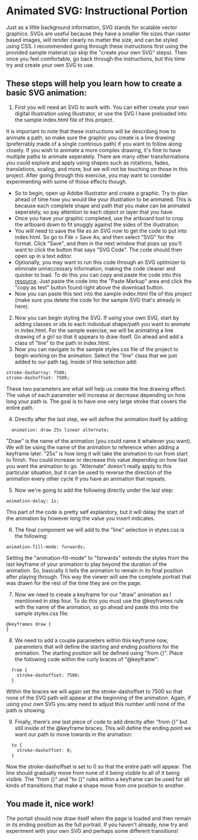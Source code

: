 # Animated SVG: Instructional Portion

Just as a little background information, SVG stands for scalable vector graphics. SVGs are useful because they have a smaller file sizes than raster based images, will render clearly no matter the size, and can be styled using CSS. I recommended going through these instructions first using the provided sample material (so skip the "create your own SVG" steps). Then once you feel comfortable, go back through the instructions, but this time try and create your own SVG to use.

## These steps will help you learn how to create a basic SVG animation:

1. First you will need an SVG to work with. You can either create your own digital illustration using Illustrator, or use the SVG I have preloaded into the sample index.html file of this project.

It is important to note that these instructions will be describing how to animate a path, so make sure the graphic you create is a line drawing (preferrably made of a single continous path) if you want to follow along closely. If you wish to animate a more complex drawing, it's fine to have multiple paths to animate seperately. There are many other transformations you could explore and apply using shapes such as rotations, fades, translations, scaling, and more, but we will not be touching on those in this project. After going through this exercise, you may want to consider experimenting with some of those effects though.
- So to begin, open up Adobe Illustrator and create a graphic. Try to plan ahead of time how you would like your illustration to be animated. This is because each complete shape and path that you make can be animated seperately, so pay attention to each object or layer that you have. 
- Once you have your graphic completed, use the artboard tool to crop the artboard down to fit snuggly against the sides of the illustration.
- You will need to save the file as an SVG now to get the code to put into index.html. So go to File > Save As, and then select "SVG" for the format. Click "Save", and then in the next window that pops up you'll want to click the button that says "SVG Code". The code should then open up in a text editor.
- Optionally, you may want to run this code through an SVG optimizer to eliminate unneccessary information, making the code cleaner and quicker to load. To do this you can copy and paste the code into this [resource](https://jakearchibald.github.io/svgomg/). Just paste the code into the "Paste Markup" area and click the "copy as text" button found right above the download button.
- Now you can paste this text into the sample index.html file of this project (make sure you delete the code for the sample SVG that's already in here).

2. Now you can begin styling the SVG. If using your own SVG, start by adding classes or ids to each individual shape/path you want to animate in index.html. For the sample exercise, we will be animating a line drawing of a girl so that it appears to draw itself. Go ahead and add a class of "line" to the path in index.html.
3. Now you can navigate to the sample styles.css file of the project to begin working on the animation. Select the "line" class that we just added to our path tag. Inside of this selection add: 
```
stroke-dasharray: 7500;
stroke-dashoffset: 7500;
```
These two parameters are what will help us create the line drawing effect. The value of each parameter will increase or decrease depending on how long your path is. The goal is to have one very large stroke that covers the entire path.

4. Directly after the last step, we will define the animation itself by adding:
```
  animation: draw 25s linear alternate;
```
"Draw" is the name of the animation (you could name it whatever you want). We will be using the name of the animation to reference when adding a keyframe later. "25s" is how long it will take the animation to run from start to finish. You could increase or decrease this value depending on how fast you want the animation to go. "Alternate" doesn't really apply to this particular situation, but it can be used to reverse the direction of the animation every other cycle if you have an animation that repeats.

5. Now we're going to add the following directly under the last step:
```
animation-delay: 1s;
```
This part of the code is pretty self explanitory, but it will delay the start of the animation by however long the value you insert indicates.

6. The final component we will add to the "line" selection in styles.css is the following:
 ```
animation-fill-mode: forwards;
```
Setting the "animation-fill-mode" to "forwards" extends the styles from the last keyframe of your animation to play beyond the duration of the animation. So, basically it tells the animation to remain in its final position after playing through. This way the viewer will see the complete portrait that was drawn for the rest of the time they are on the page.

7. Now we need to create a keyframe for our "draw" animation as I mentiioned in step four. To do this you must use the @keyframes rule with the name of the animation, so go ahead and paste this into the sample styles.css file:
```
@keyframes draw { 
}
```


8. We need to add a couple parameters within this keyframe now, parameters that will define the starting and ending positions for the animation. The starting position will be defined using "from {}". Place the following code within the curly braces of "@keyframe":
```
  from {
    stroke-dashoffset: 7500;
  }
  ```
Within the braces we will again set the stroke-dashoffset to 7500 so that none of the SVG path will appear at the beginning of the animation. Again, if using your own SVG you amy need to adjust this number until none of the path is showing.

9. Finally, there's one last piece of code to add directly after "from {}" but still inside of the @keyframe braces. This will define the ending point we want our path to move towards in the animation:
```
  to {
    stroke-dashoffset: 0;
  }
  ```
Now the stroke-dashoffset is set to 0 so that the entire path will appear. The line should gradually move from none of it being visible to all of it being visible. The "from {}" and "to {}" rules within a keyframe can be used for all kinds of transitions that make a shape move from one position to another.

## You made it, nice work!
The portait should now draw itself when the page is loaded and then remain in its ending position as the full portrait. If you haven't already, now try and experiment with your own SVG and perhaps some different transitions!
